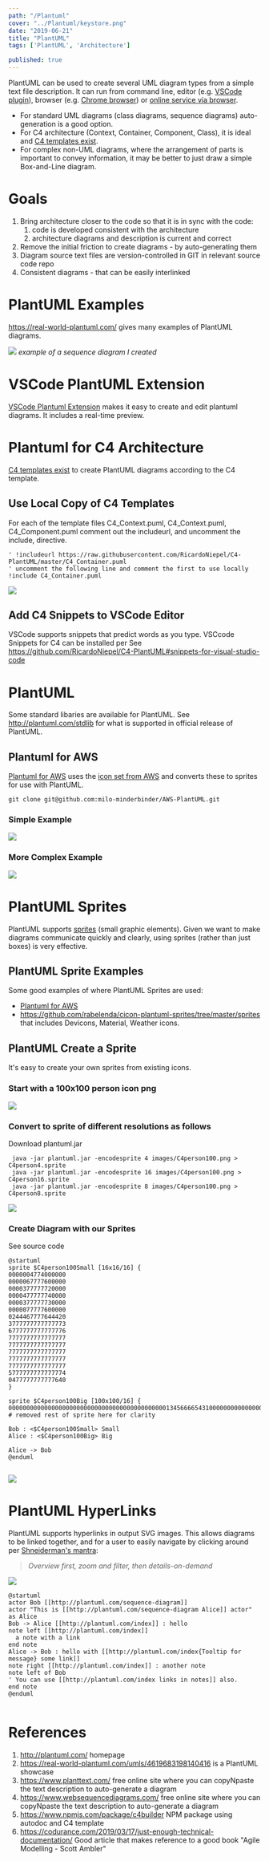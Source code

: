 ```yaml
---
path: "/Plantuml"
cover: "../Plantuml/keystore.png"
date: "2019-06-21"
title: "PlantUML"
tags: ['PlantUML', 'Architecture']

published: true
---
```


PlantUML can be used to create several UML diagram types from a simple text file description. It can run from command line, editor (e.g. [VSCode plugin](https://marketplace.visualstudio.com/items?itemName=jebbs.plantuml)), browser (e.g. [Chrome browser](https://chrome.google.com/webstore/detail/plantuml-viewer/legbfeljfbjgfifnkmpoajgpgejojooj?hl=en-US)) or [online service via browser](https://www.websequencediagrams.com/).


- For standard UML diagrams (class diagrams, sequence diagrams) auto-generation is a good option. 
- For C4 architecture (Context, Container, Component, Class), it is ideal and [C4 templates exist](https://www.mytechiebits.com/C4).
- For complex non-UML diagrams, where the arrangement of parts is important to convey information, it may be better to just draw a simple Box-and-Line diagram.





# Goals
1. Bring architecture closer to the code so that it is in sync with the code:
   1. code is developed consistent with the architecture
   2. architecture diagrams and description is current and correct
2. Remove the initial friction to create diagrams - by auto-generating them
3. Diagram source text files are version-controlled in GIT in relevant source code repo
4. Consistent diagrams - that can be easily interlinked


# PlantUML Examples
https://real-world-plantuml.com/ gives many examples of PlantUML diagrams.

![](./keystore.png) 
*example of a sequence diagram I created*

# VSCode PlantUML Extension
[VSCode Plantuml Extension](https://marketplace.visualstudio.com/items?itemName=jebbs.plantuml) makes it easy to create and edit plantuml diagrams. It includes a real-time preview. 


# Plantuml for C4 Architecture
 [C4 templates exist](https://www.mytechiebits.com/C4) to create PlantUML diagrams according to the C4 template.


## Use Local Copy of C4 Templates

For each of the template files C4_Context.puml, C4_Context.puml, C4_Component.puml
comment out the includeurl, and uncomment the include, directive. 
```
' !includeurl https://raw.githubusercontent.com/RicardoNiepel/C4-PlantUML/master/C4_Container.puml
' uncomment the following line and comment the first to use locally
!include C4_Container.puml
```

![](./BigBank.png)


## Add C4 Snippets to VSCode Editor
VSCode supports snippets that predict words as you type. 
VSCcode Snippets for C4 can be installed per 
See https://github.com/RicardoNiepel/C4-PlantUML#snippets-for-visual-studio-code 


# PlantUML 
Some standard libaries are available for PlantUML. See http://plantuml.com/stdlib for what is supported in official release of PlantUML.

## Plantuml for AWS
[Plantuml for AWS](https://github.com/milo-minderbinder/AWS-PlantUML) uses the [icon set from AWS](https://aws.amazon.com/architecture/icons/) and converts these to sprites for use with PlantUML.

```
git clone git@github.com:milo-minderbinder/AWS-PlantUML.git

```

### Simple Example
![](./aws.png)


### More Complex Example
![](./aws-big.png)






# PlantUML Sprites
PlantUML supports [sprites](http://plantuml.com/sprite) (small graphic elements).
Given we want to make diagrams communicate quickly and clearly, using sprites (rather than just boxes) is very effective.


## PlantUML Sprite Examples
Some good examples of where PlantUML Sprites are used:
* [Plantuml for AWS](https://github.com/milo-minderbinder/AWS-PlantUML)
* https://github.com/rabelenda/cicon-plantuml-sprites/tree/master/sprites that includes Devicons, Material, Weather icons.


## PlantUML Create a Sprite
It's easy to create your own sprites from existing icons.

### Start with a 100x100 person icon png

![](./C4person100.png)


### Convert to sprite of different resolutions as follows
Download plantuml.jar

```
 java -jar plantuml.jar -encodesprite 4 images/C4person100.png > C4person4.sprite
 java -jar plantuml.jar -encodesprite 16 images/C4person100.png > C4person16.sprite
 java -jar plantuml.jar -encodesprite 8 images/C4person100.png > C4person8.sprite
```

![](./sprite.png)



### Create Diagram with our Sprites
See source code 

```
@startuml
sprite $C4person100Small [16x16/16] {
0000004774000000
0000067777600000
0000377777720000
0000477777740000
0000377777730000
0000077777600000
0244467777644420
3777777777777773
6777777777777776
7777777777777777
7777777777777777
7777777777777777
7777777777777777
7777777777777777
5777777777777774
0477777777777640
}

sprite $C4person100Big [100x100/16] {
0000000000000000000000000000000000000000000013456666543100000000000000000000000000000000000000000000
# removed rest of sprite here for clarity

Bob : <$C4person100Small> Small
Alice : <$C4person100Big> Big

Alice -> Bob 
@enduml


```

![](./bigsmall.png)


# PlantUML HyperLinks
PlantUML supports hyperlinks in output SVG images.
This allows diagrams to be linked together, and for a user to easily navigate by clicking around per 
[Shneiderman's mantra](http://www.ifp.illinois.edu/nabhcs/abstracts/shneiderman.html):
> *Overview first, zoom and filter, then details-on-demand*


[![](links.png)](https://github.com/Crashedmind/MyTechieBits.com/blob/master/content/posts/Plantuml/links.svg)

```
@startuml
actor Bob [[http://plantuml.com/sequence-diagram]]
actor "This is [[http://plantuml.com/sequence-diagram Alice]] actor" as Alice
Bob -> Alice [[http://plantuml.com/index]] : hello
note left [[http://plantuml.com/index]]
  a note with a link
end note
Alice -> Bob : hello with [[http://plantuml.com/index{Tooltip for message} some link]]
note right [[http://plantuml.com/index]] : another note
note left of Bob
' You can use [[http://plantuml.com/index links in notes]] also.
end note
@enduml


```




# References
1. http://plantuml.com/ homepage
2. https://real-world-plantuml.com/umls/4619683198140416 is a PlantUML showcase
3. https://www.planttext.com/ free online site where you can copyNpaste the text description to auto-generate a diagram
4. https://www.websequencediagrams.com/ free online site where you can copyNpaste the text description to auto-generate a diagram
5. https://www.npmjs.com/package/c4builder NPM package using autodoc and C4 template 
6. https://codurance.com/2019/03/17/just-enough-technical-documentation/ Good article that makes reference to a good book "Agile Modelling - Scott Ambler"



